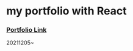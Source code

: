 # my portfolio with React

### [Portfolio Link](https://zzzwwwrrr66.github.io/pf-wooram-r)
20211205~